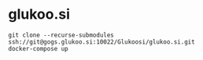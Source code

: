 glukoo.si
=========

```
git clone --recurse-submodules ssh://git@gogs.glukoo.si:10022/Glukoosi/glukoo.si.git
docker-compose up
```
